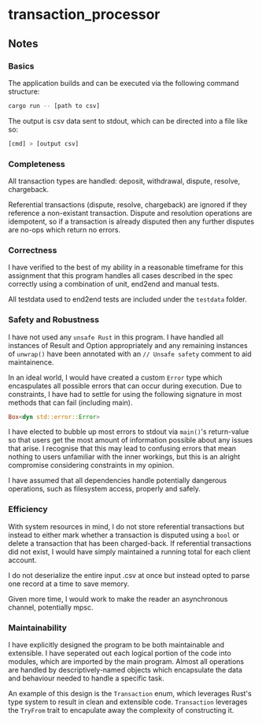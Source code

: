 
# transaction_processor

## Notes

### Basics

The application builds and can be executed via the following command structure:

```bash
cargo run -- [path to csv]
```

The output is csv data sent to stdout, which can be directed into a file like so:

```bash
[cmd] > [output csv]
```

### Completeness

All transaction types are handled: deposit, withdrawal, dispute, resolve, chargeback.

Referential transactions (dispute, resolve, chargeback) are ignored if they reference a non-existant transaction. Dispute and resolution operations are idempotent, so if a transaction is already disputed then any further disputes are no-ops which return no errors.

### Correctness

I have verified to the best of my ability in a reasonable timeframe for this assignment that this program handles all cases described in the spec correctly using a combination of unit, end2end and manual tests.

All testdata used to end2end tests are included under the `testdata` folder.

### Safety and Robustness

I have not used any `unsafe Rust` in this program. I have handled all instances of Result and Option appropriately and any remaining instances of `unwrap()` have been annotated with an `// Unsafe safety` comment to aid maintainence.

In an ideal world, I would have created a custom `Error` type which encaspulates all possible errors that can occur during execution. Due to constraints, I have had to settle for using the following signature in most methods that can fail (including main).

```rust
Box<dyn std::error::Error>
```

I have elected to bubble up most errors to stdout via `main()`'s return-value so that users get the most amount of information possible about any issues that arise. I recognise that this may lead to confusing errors that mean nothing to users unfamiliar with the inner workings, but this is an alright compromise considering constraints in my opinion.

I have assumed that all dependencies handle potentially dangerous operations, such as filesystem access, properly and safely.

### Efficiency

With system resources in mind, I do not store referential transactions but instead to either mark whether a transaction is disputed using a `bool` or delete a transaction that has been charged-back. If referential transactions did not exist, I would have simply maintained a running total for each client account.

I do not deserialize the entire input .csv at once but instead opted to parse one record at a time to save memory.

Given more time, I would work to make the reader an asynchronous channel, potentially mpsc.

### Maintainability

I have explicitly designed the program to be both maintainable and extensible. I have seperated out each logical portion of the code into modules, which are imported by the main program. Almost all operations are handled by descriptively-named objects which encapsulate the data and behaviour needed to handle a specific task.

An example of this design is the `Transaction` enum, which leverages Rust's type system to result in clean and extensible code. `Transaction` leverages the `TryFrom` trait to encapulate away the complexity of constructing it.
